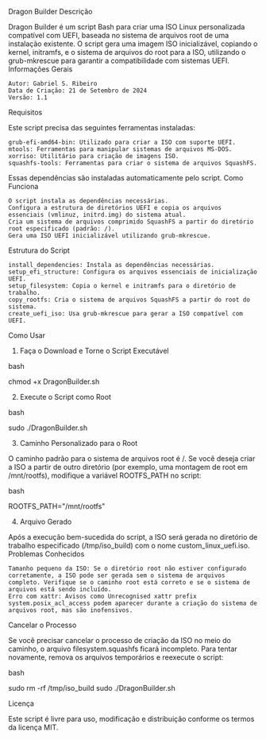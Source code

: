 Dragon Builder
Descrição

Dragon Builder é um script Bash para criar uma ISO Linux personalizada compatível com UEFI, baseada no sistema de arquivos root de uma instalação existente. O script gera uma imagem ISO inicializável, copiando o kernel, initramfs, e o sistema de arquivos do root para a ISO, utilizando o grub-mkrescue para garantir a compatibilidade com sistemas UEFI.
Informações Gerais

    Autor: Gabriel S. Ribeiro
    Data de Criação: 21 de Setembro de 2024
    Versão: 1.1

Requisitos

Este script precisa das seguintes ferramentas instaladas:

    grub-efi-amd64-bin: Utilizado para criar a ISO com suporte UEFI.
    mtools: Ferramentas para manipular sistemas de arquivos MS-DOS.
    xorriso: Utilitário para criação de imagens ISO.
    squashfs-tools: Ferramentas para criar o sistema de arquivos SquashFS.

Essas dependências são instaladas automaticamente pelo script.
Como Funciona

    O script instala as dependências necessárias.
    Configura a estrutura de diretórios UEFI e copia os arquivos essenciais (vmlinuz, initrd.img) do sistema atual.
    Cria um sistema de arquivos comprimido SquashFS a partir do diretório root especificado (padrão: /).
    Gera uma ISO UEFI inicializável utilizando grub-mkrescue.

Estrutura do Script

    install_dependencies: Instala as dependências necessárias.
    setup_efi_structure: Configura os arquivos essenciais de inicialização UEFI.
    setup_filesystem: Copia o kernel e initramfs para o diretório de trabalho.
    copy_rootfs: Cria o sistema de arquivos SquashFS a partir do root do sistema.
    create_uefi_iso: Usa grub-mkrescue para gerar a ISO compatível com UEFI.

Como Usar
1. Faça o Download e Torne o Script Executável

bash

chmod +x DragonBuilder.sh

2. Execute o Script como Root

bash

sudo ./DragonBuilder.sh

3. Caminho Personalizado para o Root

O caminho padrão para o sistema de arquivos root é /. Se você deseja criar a ISO a partir de outro diretório (por exemplo, uma montagem de root em /mnt/rootfs), modifique a variável ROOTFS_PATH no script:

bash

ROOTFS_PATH="/mnt/rootfs"

4. Arquivo Gerado

Após a execução bem-sucedida do script, a ISO será gerada no diretório de trabalho especificado (/tmp/iso_build) com o nome custom_linux_uefi.iso.
Problemas Conhecidos

    Tamanho pequeno da ISO: Se o diretório root não estiver configurado corretamente, a ISO pode ser gerada sem o sistema de arquivos completo. Verifique se o caminho root está correto e se o sistema de arquivos está sendo incluído.
    Erro com xattr: Avisos como Unrecognised xattr prefix system.posix_acl_access podem aparecer durante a criação do sistema de arquivos root, mas são inofensivos.

Cancelar o Processo

Se você precisar cancelar o processo de criação da ISO no meio do caminho, o arquivo filesystem.squashfs ficará incompleto. Para tentar novamente, remova os arquivos temporários e reexecute o script:

bash

sudo rm -rf /tmp/iso_build
sudo ./DragonBuilder.sh

Licença

Este script é livre para uso, modificação e distribuição conforme os termos da licença MIT.
